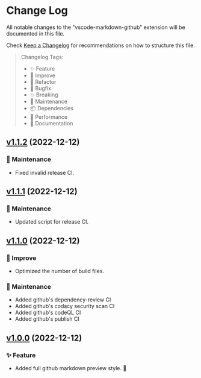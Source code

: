 # Change Log

All notable changes to the "vscode-markdown-github" extension will be documented in this file.

Check [Keep a Changelog](http://keepachangelog.com/) for recommendations on how to structure this file.

> Changelog Tags:
>
> - ✨ Feature
> - 💎 Improve
> - 🧱 Refactor
> - 🐛 Bugfix
> - 💥 Breaking
> - 🚧 Maintenance
> - 📦 Dependencies
> - 🚀 Performance
> - 📝 Documentation

## [v1.1.2] (2022-12-12)

### 🚧 Maintenance

- Fixed invalid release CI.

## [v1.1.1] (2022-12-12)

### 🚧 Maintenance

- Updated script for release CI.

## [v1.1.0] (2022-12-12)

### 💎 Improve

- Optimized the number of build files.

### 🚧 Maintenance

- Added github's dependency-review CI
- Added github's codacy security scan CI
- Added github's codeQL CI
- Added github's publish CI

## [v1.0.0] (2022-12-12)

### ✨ Feature

- Added full github markdown preview style. 🎉

[v1.1.2]: https://github.com/lzm0x219/vscode-markdown-github/compare/v1.1.1...v1.1.2
[v1.1.1]: https://github.com/lzm0x219/vscode-markdown-github/compare/v1.1.0...v1.1.1
[v1.1.0]: https://github.com/lzm0x219/vscode-markdown-github/compare/v1.0.0...v1.1.0
[v1.0.0]: https://github.com/lzm0x219/vscode-markdown-github/releases/tag/v1.0.0
